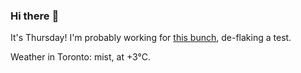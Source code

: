 ### Hi there :wave:

It's Thursday! I'm probably working for [this bunch](https://github.com/kohofinancial), de-flaking a test.

Weather in Toronto: mist, at +3°C.
